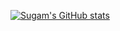 [![Sugam's GitHub stats](https://github-readme-stats.vercel.app/api?username=supSugam)](https://github.com/supSugam/github-readme-stats)
